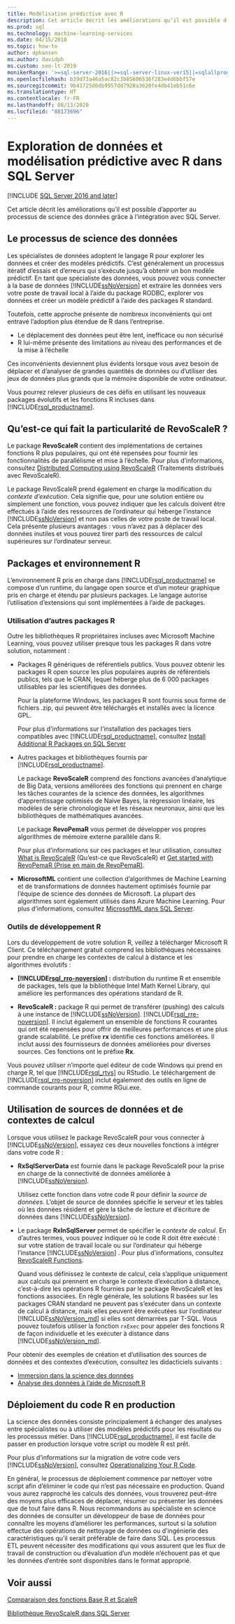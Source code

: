 ```yaml
---
title: Modélisation prédictive avec R
description: Cet article décrit les améliorations qu’il est possible d’apporter au processus de science des données grâce à l’intégration avec SQL Server.
ms.prod: sql
ms.technology: machine-learning-services
ms.date: 04/15/2018
ms.topic: how-to
author: dphansen
ms.author: davidph
ms.custom: seo-lt-2019
monikerRange: '>=sql-server-2016||>=sql-server-linux-ver15||=sqlallproducts-allversions'
ms.openlocfilehash: b39d73a46a5ac82c3b85606536f283e4d6bbf57e
ms.sourcegitcommit: 9b41725d6db9957dd7928a3620fe4db41eb51c6e
ms.translationtype: HT
ms.contentlocale: fr-FR
ms.lasthandoff: 08/13/2020
ms.locfileid: "88173696"
---
```

# <a name="data-exploration-and-predictive-modeling-with-r-in-sql-server"></a>Exploration de données et modélisation prédictive avec R dans SQL Server
[!INCLUDE [SQL Server 2016 and later](../../includes/applies-to-version/sqlserver2016.md)]

Cet article décrit les améliorations qu’il est possible d’apporter au processus de science des données grâce à l’intégration avec SQL Server.

## <a name="the-data-science-process"></a>Le processus de science des données

Les spécialistes de données adoptent le langage R pour explorer les données et créer des modèles prédictifs. C’est généralement un processus itératif d’essais et d’erreurs qui s’exécute jusqu’à obtenir un bon modèle prédictif. En tant que spécialiste des données, vous pouvez vous connecter à la base de données [!INCLUDE[ssNoVersion](../../includes/ssnoversion-md.md)] et extraire les données vers votre poste de travail local à l’aide du package RODBC, explorer vos données et créer un modèle prédictif à l’aide des packages R standard.

Toutefois, cette approche présente de nombreux inconvénients qui ont entravé l’adoption plus étendue de R dans l’entreprise. 

+ Le déplacement des données peut être lent, inefficace ou non sécurisé
+ R lui-même présente des limitations au niveau des performances et de la mise à l’échelle

Ces inconvénients deviennent plus évidents lorsque vous avez besoin de déplacer et d’analyser de grandes quantités de données ou d’utiliser des jeux de données plus grands que la mémoire disponible de votre ordinateur.

Vous pourrez relever plusieurs de ces défis en utilisant les nouveaux packages évolutifs et les fonctions R incluses dans [!INCLUDE[rsql_productname](../../includes/rsql-productname-md.md)]. 

## <a name="whats-different-about-revoscaler"></a>Qu’est-ce qui fait la particularité de RevoScaleR ?

Le package **RevoScaleR** contient des implémentations de certaines fonctions R plus populaires, qui ont été repensées pour fournir les fonctionnalités de parallélisme et mise à l’échelle. Pour plus d’informations, consultez [Distributed Computing using RevoScaleR](https://docs.microsoft.com/machine-learning-server/r/how-to-revoscaler-distributed-computing) (Traitements distribués avec RevoScaleR).

Le package RevoScaleR prend également en charge la modification du *contexte d’exécution*. Cela signifie que, pour une solution entière ou simplement une fonction, vous pouvez indiquer que les calculs doivent être effectués à l’aide des ressources de l’ordinateur qui héberge l’instance [!INCLUDE[ssNoVersion](../../includes/ssnoversion-md.md)] et non pas celles de votre poste de travail local. Cela présente plusieurs avantages : vous n’avez pas à déplacer des données inutiles et vous pouvez tirer parti des ressources de calcul supérieures sur l’ordinateur serveur.

## <a name="r-environment-and-packages"></a>Packages et environnement R

L’environnement R pris en charge dans [!INCLUDE[rsql_productname](../../includes/rsql-productname-md.md)] se compose d’un runtime, du langage open source et d’un moteur graphique pris en charge et étendu par plusieurs packages. Le langage autorise l’utilisation d’extensions qui sont implémentées à l’aide de packages.  

### <a name="using-other-r-packages"></a>Utilisation d’autres packages R

Outre les bibliothèques R propriétaires incluses avec Microsoft Machine Learning, vous pouvez utiliser presque tous les packages R dans votre solution, notamment :

+ Packages R génériques de référentiels publics. Vous pouvez obtenir les packages R open source les plus populaires auprès de référentiels publics, tels que le CRAN, lequel héberge plus de 6 000 packages utilisables par les scientifiques des données.
  
  Pour la plateforme Windows, les packages R sont fournis sous forme de fichiers .zip, qui peuvent être téléchargés et installés avec la licence GPL.  
  
  Pour plus d’informations sur l’installation des packages tiers compatibles avec [!INCLUDE[rsql_productname](../../includes/rsql-productname-md.md)], consultez [Install Additional R Packages on SQL Server](../../machine-learning/package-management/install-additional-r-packages-on-sql-server.md)  
  
+ Autres packages et bibliothèques fournis par [!INCLUDE[rsql_productname](../../includes/rsql-productname-md.md)].
  
     Le package **RevoScaleR** comprend des fonctions avancées d’analytique de Big Data, versions améliorées des fonctions qui prennent en charge les tâches courantes de la science des données, les algorithmes d’apprentissage optimisés de Naive Bayes, la régression linéaire, les modèles de série chronologique et les réseaux neuronaux, ainsi que les bibliothèques de mathématiques avancées.  
  
     Le package **RevoPemaR** vous permet de développer vos propres algorithmes de mémoire externe parallèle dans R.  
  
     Pour plus d’informations sur ces packages et leur utilisation, consultez [What is RevoScaleR](https://docs.microsoft.com/machine-learning-server/r/concept-what-is-revoscaler) (Qu’est-ce que RevoScaleR) et [Get started with RevoPemaR (Prise en main de RevoPemaR)](https://docs.microsoft.com/machine-learning-server/r/how-to-developer-pemar). 

+ **MicrosoftML** contient une collection d’algorithmes de Machine Learning et de transformations de données hautement optimisés fournie par l’équipe de science des données de Microsoft. La plupart des algorithmes sont également utilisés dans Azure Machine Learning. Pour plus d’informations, consultez [MicrosoftML dans SQL Server](ref-r-microsoftml.md).

### <a name="r-development-tools"></a>Outils de développement R

Lors du développement de votre solution R, veillez à télécharger Microsoft R Client. Ce téléchargement gratuit comprend les bibliothèques nécessaires pour prendre en charge les contextes de calcul à distance et les algorithmes évolutifs :

+ **[!INCLUDE[rsql_rro-noversion](../../includes/rsql-rro-noversion-md.md)] :** distribution du runtime R et ensemble de packages, tels que la bibliothèque Intel Math Kernel Library, qui améliore les performances des opérations standard de R.  
  
+ **RevoScaleR :** package R qui permet de transférer (pushing) des calculs à une instance de [!INCLUDE[ssNoVersion](../../includes/ssnoversion-md.md)]. [!INCLUDE[rsql_rre-noversion](../../includes/rsql-rre-noversion-md.md)]. Il inclut également un ensemble de fonctions R courantes qui ont été repensées pour offrir de meilleures performances et une plus grande scalabilité. Le préfixe **rx** identifie ces fonctions améliorées. Il inclut aussi des fournisseurs de données améliorées pour diverses sources. Ces fonctions ont le préfixe **Rx**.

Vous pouvez utiliser n’importe quel éditeur de code Windows qui prend en charge R, tel que [!INCLUDE[rsql_rtvs](../../includes/rsql-rtvs-md.md)] ou RStudio. Le téléchargement de [!INCLUDE[rsql_rro-noversion](../../includes/rsql-rro-noversion-md.md)] inclut également des outils en ligne de commande courants pour R, comme RGui.exe.

## <a name="use-new-data-sources-and-compute-contexts"></a>Utilisation de sources de données et de contextes de calcul

Lorsque vous utilisez le package RevoScaleR pour vous connecter à [!INCLUDE[ssNoVersion](../../includes/ssnoversion-md.md)], essayez ces deux nouvelles fonctions à intégrer dans votre code R :

+ **RxSqlServerData** est fournie dans le package RevoScaleR pour la prise en charge de la connectivité de données améliorée à [!INCLUDE[ssNoVersion](../../includes/ssnoversion-md.md)].
  
     Utilisez cette fonction dans votre code R pour définir la *source de données*. L’objet de source de données spécifie le serveur et les tables où les données résident et gère la tâche de lecture et d’écriture de données dans [!INCLUDE[ssNoVersion](../../includes/ssnoversion-md.md)].
  
-   Le package **RxInSqlServer** permet de spécifier le *contexte de calcul*.  En d’autres termes, vous pouvez indiquer où le code R doit être exécuté : sur votre station de travail locale ou sur l’ordinateur qui héberge l’instance [!INCLUDE[ssNoVersion](../../includes/ssnoversion-md.md)] .  Pour plus d’informations, consultez [RevoScaleR Functions](https://docs.microsoft.com/machine-learning-server/r-reference/revoscaler/revoscaler).
  
     Quand vous définissez le contexte de calcul, cela s’applique uniquement aux calculs qui prennent en charge le contexte d’exécution à distance, c’est-à-dire les opérations R fournies par le package RevoScaleR et les fonctions associées. En règle générale, les solutions R basées sur les packages CRAN standard ne peuvent pas s’exécuter dans un contexte de calcul à distance, mais elles peuvent être exécutées sur l’ordinateur [!INCLUDE[ssNoVersion_md](../../includes/ssnoversion-md.md)] si elles sont démarrées par T-SQL. Vous pouvez toutefois utiliser la fonction `rxExec` pour appeler des fonctions R de façon individuelle et les exécuter à distance dans [!INCLUDE[ssNoVersion_md](../../includes/ssnoversion-md.md)].

Pour obtenir des exemples de création et d’utilisation des sources de données et des contextes d’exécution, consultez les didacticiels suivants :

+ [Immersion dans la science des données](../../machine-learning/tutorials/deepdive-data-science-deep-dive-using-the-revoscaler-packages.md)  
+  [Analyse des données à l’aide de Microsoft R](https://docs.microsoft.com/machine-learning-server/r/how-to-introduction)

## <a name="deploy-r-code-to-production"></a>Déploiement du code R en production

La science des données consiste principalement à échanger des analyses entre spécialistes ou à utiliser des modèles prédictifs pour les résultats ou les processus métier. Dans [!INCLUDE[rsql_productname](../../includes/rsql-productname-md.md)], il est facile de passer en production lorsque votre script ou modèle R est prêt.

Pour plus d’informations sur la migration de votre code vers [!INCLUDE[ssNoVersion](../../includes/ssnoversion-md.md)], consultez [Operationalizing Your R Code](../../machine-learning/r/operationalizing-your-r-code.md).

En général, le processus de déploiement commence par nettoyer votre script afin d’éliminer le code qui n’est pas nécessaire en production. Quand vous aurez rapproché les calculs des données, vous trouverez peut-être des moyens plus efficaces de déplacer, résumer ou présenter les données que de tout faire dans R. Nous recommandons au spécialiste en science des données de consulter un développeur de base de données pour connaître les moyens d’améliorer les performances, surtout si la solution effectue des opérations de nettoyage de données ou d’ingénierie des caractéristiques qu’il serait préférable de faire dans SQL. Les processus ETL peuvent nécessiter des modifications qui vous assurent que les flux de travail de construction ou d’évaluation d’un modèle n’échouent pas et que les données d’entrée sont disponibles dans le format approprié.

## <a name="see-also"></a>Voir aussi

[Comparaison des fonctions Base R et ScaleR](https://docs.microsoft.com/machine-learning-server/r-reference/revoscaler/revoscaler-compared-to-base-r)

[Bibliothèque RevoScaleR dans SQL Server](ref-r-revoscaler.md)
